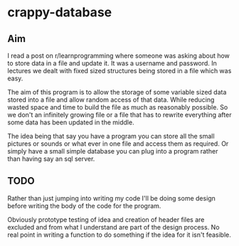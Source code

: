 crappy-database
===============


Aim
---------------

I read a post on r/learnprogramming where someone was asking about how to store data in a file and update it. It was a username and password. In lectures we dealt with fixed sized structures being stored in a file which was easy.

The aim of this program is to allow the storage of some variable sized data stored into a file and allow random access of that data. While reducing wasted space and time to build the file as much as reasonably possible. So we don't an infinitely growing file or a file that has to rewrite everything after some data has been updated in the middle.

The idea being that say you have a program you can store all the small pictures or sounds or what ever in one file and access them as required. Or simply have a small simple database you can plug into a program rather than having say an sql server.

TODO
---------------

Rather than just jumping into writing my code I'll be doing some design before writing the body of the code for the program.

Obviously prototype testing of idea and creation of header files are excluded and from what I understand are part of the design process. No real point in writing a function to do something if the idea for it isn't feasible.
